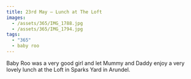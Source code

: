```yaml
---
title: 23rd May — Lunch at The Loft
images:
  - /assets/365/IMG_1788.jpg
  - /assets/365/IMG_1794.jpg
tags:
  - "365"
  - baby roo
---
```

Baby Roo was a very good girl and let Mummy and Daddy enjoy a very lovely lunch at the Loft in Sparks Yard in Arundel.